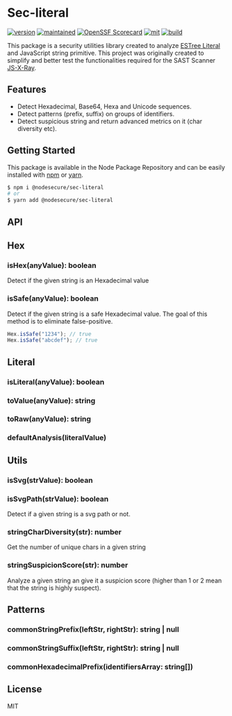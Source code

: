 # Sec-literal
[![version](https://img.shields.io/github/package-json/v/NodeSecure/js-x-ray?filename=workspaces%2Fsec-literal%2Fpackage.json&style=for-the-badge)](https://www.npmjs.com/package/@nodesecure/sec-literal)
[![maintained](https://img.shields.io/badge/Maintained%3F-yes-green.svg?style=for-the-badge)](https://github.com/NodeSecure/js-x-ray/blob/master/workspaces/sec-literal/graphs/commit-activity)
[![OpenSSF
Scorecard](https://api.securityscorecards.dev/projects/github.com/NodeSecure/js-x-ray/badge?style=for-the-badge)](https://api.securityscorecards.dev/projects/github.com/NodeSecure/js-x-ray)
[![mit](https://img.shields.io/github/license/NodeSecure/js-x-ray?style=for-the-badge)](https://github.com/NodeSecure/js-x-ray/blob/master/workspaces/sec-literal/LICENSE)
[![build](https://img.shields.io/github/actions/workflow/status/NodeSecure/js-x-ray/sec-literal.yml?style=for-the-badge)](https://github.com/NodeSecure/js-x-ray/actions?query=workflow%3A%22sec+literal+CI%22)

This package is a security utilities library created to analyze [ESTree Literal](https://github.com/estree/estree/blob/master/es5.md#literal) and JavaScript string primitive. This project was originally created to simplify and better test the functionalities required for the SAST Scanner [JS-X-Ray](https://github.com/fraxken/js-x-ray).

## Features

- Detect Hexadecimal, Base64, Hexa and Unicode sequences.
- Detect patterns (prefix, suffix) on groups of identifiers.
- Detect suspicious string and return advanced metrics on it (char diversity etc).

## Getting Started

This package is available in the Node Package Repository and can be easily installed with [npm](https://docs.npmjs.com/getting-started/what-is-npm) or [yarn](https://yarnpkg.com).

```bash
$ npm i @nodesecure/sec-literal
# or
$ yarn add @nodesecure/sec-literal
```

## API

## Hex

### isHex(anyValue): boolean
Detect if the given string is an Hexadecimal value

### isSafe(anyValue): boolean
Detect if the given string is a safe Hexadecimal value. The goal of this method is to eliminate false-positive.

```js
Hex.isSafe("1234"); // true
Hex.isSafe("abcdef"); // true
```

## Literal

### isLiteral(anyValue): boolean
### toValue(anyValue): string
### toRaw(anyValue): string
### defaultAnalysis(literalValue)

## Utils

### isSvg(strValue): boolean

### isSvgPath(strValue): boolean
Detect if a given string is a svg path or not.

### stringCharDiversity(str): number
Get the number of unique chars in a given string

### stringSuspicionScore(str): number
Analyze a given string an give it a suspicion score (higher than 1 or 2 mean that the string is highly suspect).

## Patterns

### commonStringPrefix(leftStr, rightStr): string | null
### commonStringSuffix(leftStr, rightStr): string | null
### commonHexadecimalPrefix(identifiersArray: string[])

## License
MIT
